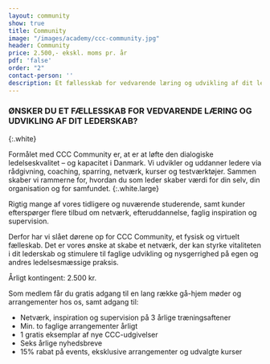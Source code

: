 ```yaml
---
layout: community
show: true
title: Community
image: "/images/academy/ccc-community.jpg"
header: Community
price: 2.500,- ekskl. moms pr. år
pdf: 'false'
order: "2"
contact-person: ''
description: Et fællesskab for vedvarende læring og udvikling af dit lederskab
---
```

### ØNSKER DU ET FÆLLESSKAB FOR VEDVARENDE LÆRING OG UDVIKLING AF DIT LEDERSKAB?
{:.white}

Formålet med CCC Community er, at er at løfte den dialogiske ledelseskvalitet – og kapacitet i Danmark. Vi udvikler og uddanner ledere via rådgivning, coaching, sparring, netværk, kurser og testværktøjer. Sammen skaber vi rammerne for, hvordan du som leder skaber værdi for din selv, din organisation og for samfundet.
{:.white.large}

Rigtig mange af vores tidligere og nuværende studerende, samt kunder efterspørger flere tilbud om netværk, efteruddannelse, faglig inspiration og supervision.

Derfor har vi slået dørene op for CCC Community, et fysisk og virtuelt fælleskab. Det er vores ønske at skabe et netværk, der kan styrke vitaliteten i dit lederskab og stimulere til faglige udvikling og nysgerrighed på egen og andres ledelsesmæssige praksis.

Årligt kontingent: 2.500 kr.

Som medlem får du gratis adgang til en lang række gå-hjem møder og arrangementer hos os, samt adgang til:

- Netværk, inspiration og supervision på 3 årlige træningsaftener
- Min. to faglige arrangementer årligt
- 1 gratis eksemplar af nye CCC-udgivelser
- Seks årlige nyhedsbreve
- 15% rabat på events, eksklusive arrangementer og udvalgte kurser